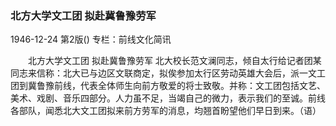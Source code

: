 ### 北方大学文工团  拟赴冀鲁豫劳军

1946-12-24
第2版()
专栏：前线文化简讯

　　北方大学文工团
    拟赴冀鲁豫劳军
    北大校长范文澜同志，倾自太行给记者团某同志来信称：北大已与边区文联商定，拟俟参加太行区劳动英雄大会后，派一文工团到冀鲁豫前线，代表全体师生向前方敬爱的将士致敬。并称：文工团包括文艺、美术、戏剧、音乐四部分。人力虽不足，当竭自己的微力，表示我们的至诚。前线各部队，闻悉北大文工团拟来前方劳军的消息，均翘首盼望他们早日到来。（语）
